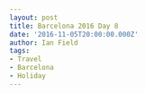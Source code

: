 ```yaml
---
layout: post
title: Barcelona 2016 Day 8
date: '2016-11-05T20:00:00.000Z'
author: Ian Field
tags:
- Travel
- Barcelona
- Holiday
---
```

